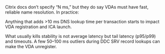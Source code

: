 Citrix docs don’t specify “N ms,” but they do say VDAs must have fast, reliable name resolution. In practice:

Anything that adds >10 ms DNS lookup time per transaction starts to impact VDA registration and ICA launch.

What usually kills stability is not average latency but tail latency (p95/p99) and timeouts. A few 50–100 ms outliers during DDC SRV record lookups can make the VDA unregister.
